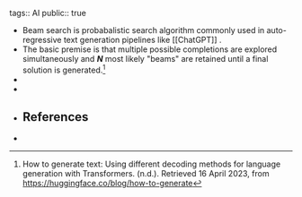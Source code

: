 tags:: AI
public:: true

- Beam search is probabalistic search algorithm commonly used in auto-regressive text generation pipelines like [[ChatGPT]] .
- The basic premise is that multiple possible completions are explored simultaneously and _**N**_ most likely "beams" are retained until a final solution is generated.[^1]
-
-
- ## References
- [^1]: How to generate text: Using different decoding methods for language generation with Transformers. (n.d.). Retrieved 16 April 2023, from https://huggingface.co/blog/how-to-generate